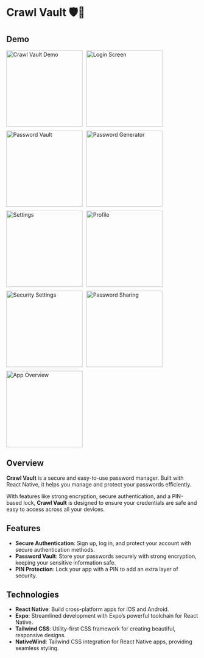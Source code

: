 # **Crawl Vault** 🛡️🔐
## **Demo**


<div style="display: flex; flex-wrap: wrap; gap: 10px;">

<img src="https://drive.google.com/uc?export=view&id=14laeCtbD-597JFpVL9CwQFZZDwmxmc8z" alt="Crawl Vault Demo" width="200"/>


<img src="https://drive.google.com/uc?export=view&id=1pckjAQQ-3TyeiQm5ano7qs0L-Bz9mVVk" alt="Login Screen" width="200"/>


<img src="https://drive.google.com/uc?export=view&id=1UPhl0u_-WmJ-uEqYfSCw12LELszeonjM" alt="Password Vault" width="200"/>


<img src="https://drive.google.com/uc?export=view&id=1Z7jijpctwAMJ6HXvGk7rBN-62GpCY88t" alt="Password Generator" width="200"/>


<img src="https://drive.google.com/uc?export=view&id=1Tg61ZX7m2AN0Nrv5kMlVInXueAy1QCF6" alt="Settings" width="200"/>


<img src="https://drive.google.com/uc?export=view&id=1auzkDuFXgtB7qjBGM751mBx_hl5TY3MB" alt="Profile" width="200"/>


<img src="https://drive.google.com/uc?export=view&id=1Zteg9ubyc31e4AlrcH6W1JmZUpgYFzvJ" alt="Security Settings" width="200"/>


<img src="https://drive.google.com/uc?export=view&id=1UFUBQR6dyNsUVNUWXfxS4Sy_e94BnpDD" alt="Password Sharing" width="200"/>


<img src="https://drive.google.com/uc?export=view&id=18I7AIjGyYUifR66G8HMwFSIWFEV2qYQv" alt="App Overview" width="200"/>

</div>


## **Overview**

**Crawl Vault** is a secure and easy-to-use password manager. Built with React Native, it helps you manage and protect your passwords efficiently. 

With features like strong encryption, secure authentication, and a PIN-based lock, **Crawl Vault** is designed to ensure your credentials are safe and easy to access across all your devices.

## **Features**

- **Secure Authentication**: Sign up, log in, and protect your account with secure authentication methods.
- **Password Vault**: Store your passwords securely with strong encryption, keeping your sensitive information safe.
- **PIN Protection**: Lock your app with a PIN to add an extra layer of security.

## **Technologies**

- **React Native**: Build cross-platform apps for iOS and Android.
- **Expo**: Streamlined development with Expo’s powerful toolchain for React Native.
- **Tailwind CSS**: Utility-first CSS framework for creating beautiful, responsive designs.
- **NativeWind**: Tailwind CSS integration for React Native apps, providing seamless styling.

